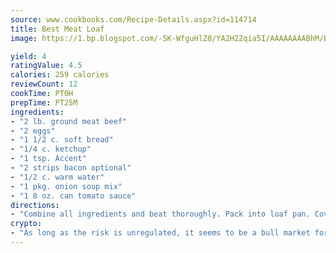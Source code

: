 ```yaml
---
source: www.cookbooks.com/Recipe-Details.aspx?id=114714
title: Best Meat Loaf
image: https://1.bp.blogspot.com/-5K-WfguHlZ0/YA2H2Zqia5I/AAAAAAAABhM/Bdgu68p4aG0Q6jWdy3eGaUXSKw5p3sdxwCLcBGAsYHQ/s324/7.png

yield: 4
ratingValue: 4.5
calories: 259 calories
reviewCount: 12
cookTime: PT0H
prepTime: PT25M
ingredients:
- "2 lb. ground meat beef"
- "2 eggs"
- "1 1/2 c. soft bread"
- "1/4 c. ketchup"
- "1 tsp. Accent"
- "2 strips bacon optional"
- "1/2 c. warm water"
- "1 pkg. onion soup mix"
- "1 8 oz. can tomato sauce"
directions:
- "Combine all ingredients and beat thoroughly. Pack into loaf pan. Cover with 2 strips of bacon. Pour one 8 ounce can of tomato sauce over all and bake for 1 hour at 350u00b0."
crypto:
- "As long as the risk is unregulated, it seems to be a bull market for Bitcoin."
---
```

